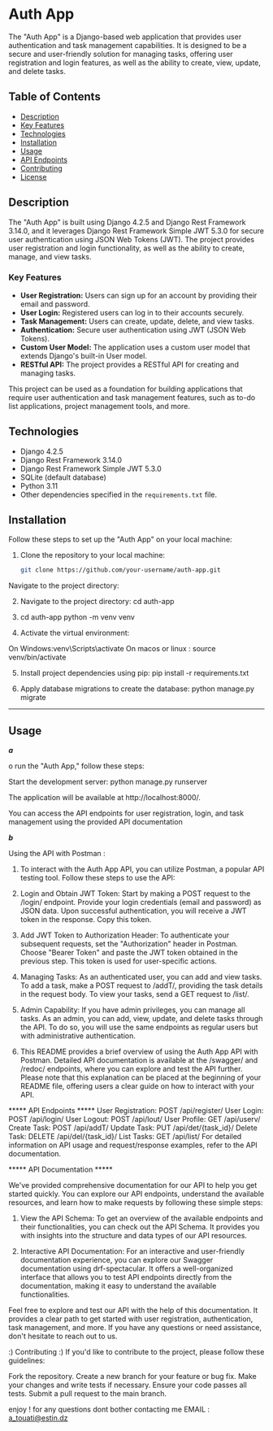 # Auth App

The "Auth App" is a Django-based web application that provides user authentication and task management capabilities. It is designed to be a secure and user-friendly solution for managing tasks, offering user registration and login features, as well as the ability to create, view, update, and delete tasks.

## Table of Contents

- [Description](#description)
- [Key Features](#key-features)
- [Technologies](#technologies)
- [Installation](#installation)
- [Usage](#usage)
- [API Endpoints](#api-endpoints)
- [Contributing](#contributing)
- [License](#license)

## Description

The "Auth App" is built using Django 4.2.5 and Django Rest Framework 3.14.0, and it leverages Django Rest Framework Simple JWT 5.3.0 for secure user authentication using JSON Web Tokens (JWT). The project provides user registration and login functionality, as well as the ability to create, manage, and view tasks.

### Key Features

- **User Registration:** Users can sign up for an account by providing their email and password.
- **User Login:** Registered users can log in to their accounts securely.
- **Task Management:** Users can create, update, delete, and view tasks.
- **Authentication:** Secure user authentication using JWT (JSON Web Tokens).
- **Custom User Model:** The application uses a custom user model that extends Django's built-in User model.
- **RESTful API:** The project provides a RESTful API for creating and managing tasks.

This project can be used as a foundation for building applications that require user authentication and task management features, such as to-do list applications, project management tools, and more.

## Technologies

- Django 4.2.5
- Django Rest Framework 3.14.0
- Django Rest Framework Simple JWT 5.3.0
- SQLite (default database)
- Python 3.11
- Other dependencies specified in the `requirements.txt` file.

## Installation

Follow these steps to set up the "Auth App" on your local machine:

1. Clone the repository to your local machine:
   ```bash
   git clone https://github.com/your-username/auth-app.git
Navigate to the project directory:

2. Navigate to the project directory:
cd auth-app 

3. cd auth-app
python -m venv venv

4. Activate the virtual environment:

On Windows:venv\Scripts\activate
On macos or linux : source venv/bin/activate
 
5. Install project dependencies using pip:
pip install -r requirements.txt

6. Apply database migrations to create the database:
python manage.py migrate

*****

## Usage

***a***

 o run the "Auth App," follow these steps:

Start the development server: python manage.py runserver

The application will be available at http://localhost:8000/.

You can access the API endpoints for user registration, login, and task management using the provided API documentation


***b***


Using the API with Postman : 

1. To interact with the Auth App API, you can utilize Postman, a popular API testing tool. Follow these steps to use the API:

2. Login and Obtain JWT Token: Start by making a POST request to the /login/ endpoint. Provide your login credentials (email and password) as JSON data. Upon successful authentication, you will receive a JWT token in the response. Copy this token.

3. Add JWT Token to Authorization Header: To authenticate your subsequent requests, set the "Authorization" header in Postman. Choose "Bearer Token" and paste the JWT token obtained in the previous step. This token is used for user-specific actions.

4. Managing Tasks: As an authenticated user, you can add and view tasks. To add a task, make a POST request to /addT/, providing the task details in the request body. To view your tasks, send a GET request to /list/.

5. Admin Capability: If you have admin privileges, you can manage all tasks. As an admin, you can add, view, update, and delete tasks through the API. To do so, you will use the same endpoints as regular users but with administrative authentication.

6. This README provides a brief overview of using the Auth App API with Postman. Detailed API documentation is available at the /swagger/ and /redoc/ endpoints, where you can explore and test the API further. Please note that this explanation can be placed at the beginning of your README file, offering users a clear guide on how to interact with your API.


***** API Endpoints *****
User Registration: POST /api/register/
User Login: POST /api/login/
User Logout: POST /api/lout/
User Profile: GET /api/userv/
Create Task: POST /api/addT/
Update Task: PUT /api/det/{task_id}/
Delete Task: DELETE /api/del/{task_id}/
List Tasks: GET /api/list/
For detailed information on API usage and request/response examples, refer to the API documentation.



***** API Documentation *****

We've provided comprehensive documentation for our API to help you get started quickly. You can explore our API endpoints, understand the available resources, and learn how to make requests by following these simple steps:

1. View the API Schema: To get an overview of the available endpoints and their functionalities, you can check out the API Schema. It provides you with insights into the structure and data types of our API resources.

2. Interactive API Documentation: For an interactive and user-friendly documentation experience, you can explore our Swagger documentation using drf-spectacular. It offers a well-organized interface that allows you to test API endpoints directly from the documentation, making it easy to understand the available functionalities.

Feel free to explore and test our API with the help of this documentation. It provides a clear path to get started with user registration, authentication, task management, and more. If you have any questions or need assistance, don't hesitate to reach out to us.




 

:) Contributing :)
If you'd like to contribute to the project, please follow these guidelines:

Fork the repository.
Create a new branch for your feature or bug fix.
Make your changes and write tests if necessary.
Ensure your code passes all tests.
Submit a pull request to the main branch.


enjoy ! for any questions dont bother contacting me 
EMAIL : a_touati@estin.dz 